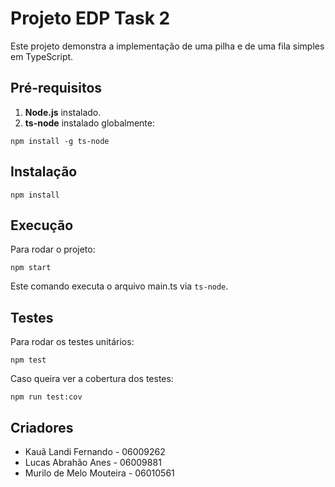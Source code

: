 # Projeto EDP Task 2

Este projeto demonstra a implementação de uma pilha e de uma fila simples em TypeScript.

## Pré-requisitos

1. **Node.js** instalado.
2. **ts-node** instalado globalmente:

```shell
npm install -g ts-node
```

## Instalação

```shell
npm install
```

## Execução

Para rodar o projeto:

```shell
npm start
```

Este comando executa o arquivo main.ts via `ts-node`.

## Testes

Para rodar os testes unitários:

```shell
npm test
```

Caso queira ver a cobertura dos testes:

```shell
npm run test:cov
```

## Criadores

- Kauã Landi Fernando - 06009262
- Lucas Abrahão Anes - 06009881
- Murilo de Melo Mouteira - 06010561
